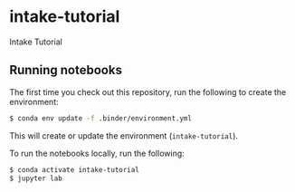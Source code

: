 # intake-tutorial

Intake Tutorial

## Running notebooks

The first time you check out this repository, run the following to create the environment:

```bash
$ conda env update -f .binder/environment.yml
```

This will create or update the environment (`intake-tutorial`).

To run the notebooks locally, run the following:

```bash
$ conda activate intake-tutorial
$ jupyter lab
```
